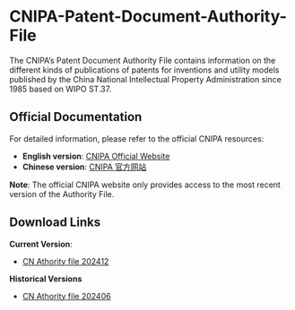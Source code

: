 # CNIPA-Patent-Document-Authority-File
The CNIPA’s Patent Document Authority File contains information on the different kinds of publications of patents for inventions and utility models published by the China National Intellectual Property Administration since 1985 based on WIPO ST.37.

## Official Documentation
For detailed information, please refer to the official CNIPA resources:

- **English version**: [CNIPA Official Website](https://english.cnipa.gov.cn/art/2023/2/28/art_3189_182373.html)
- **Chinese version**: [CNIPA 官方网站](https://www.cnipa.gov.cn/art/2023/1/31/art_3164_181829.html)


**Note**: The official CNIPA website only provides access to the most recent version of the Authority File.

## Download Links

**Current Version**:

- [CN Athority file 202412](https://www.dropbox.com/scl/fo/6vdbnh73rcyxnnmilfrcu/ACZjUmv5LcIfWdYG_n1h0bc?rlkey=oei2wunuhtidnp72h7uw53noi&st=c4qlz1eo&dl=0)


**Historical Versions**


- [CN Athority file 202406](https://www.dropbox.com/scl/fo/z25ll1wshj1e7czxrhm4c/AGW0cztd2qM2-IY41O7xEn0?rlkey=bqens94eoe61r7areydkn27do&st=marcljk1&dl=0)


